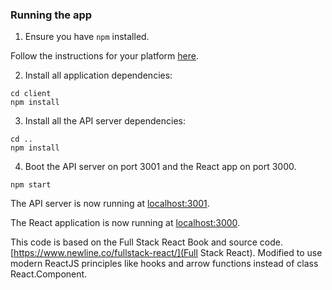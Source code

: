 ### Running the app

1. Ensure you have `npm` installed.

Follow the instructions for your platform [here](https://github.com/npm/npm).

2. Install all application dependencies:

````
cd client
npm install
````

3. Install all the API server dependencies:

````
cd ..
npm install
````

4. Boot the API server on port 3001 and the React app on port 3000.

````
npm start
````

The API server is now running at [localhost:3001](localhost:3001).

The React application is now running at [localhost:3000](localhost:3000).

This code is based on the Full Stack React Book and source code. [https://www.newline.co/fullstack-react/](Full Stack React). Modified to use modern ReactJS principles like hooks and arrow functions instead of class React.Component. 
